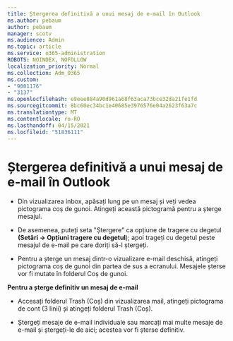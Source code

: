 ```yaml
---
title: Ștergerea definitivă a unui mesaj de e-mail în Outlook
ms.author: pebaum
author: pebaum
manager: scotv
ms.audience: Admin
ms.topic: article
ms.service: o365-administration
ROBOTS: NOINDEX, NOFOLLOW
localization_priority: Normal
ms.collection: Adm_O365
ms.custom:
- "9001176"
- "3137"
ms.openlocfilehash: e9eee884a90d961a68f63aca73bce32da21fe1fd
ms.sourcegitcommit: 8bc60ec34bc1e40685e3976576e04a2623f63a7c
ms.translationtype: MT
ms.contentlocale: ro-RO
ms.lasthandoff: 04/15/2021
ms.locfileid: "51836111"
---
```

# <a name="permanently-delete-an-email-in-outlook"></a>Ștergerea definitivă a unui mesaj de e-mail în Outlook

- Din vizualizarea inbox, apăsați lung pe un mesaj și veți vedea pictograma coș de gunoi. Atingeți această pictogramă pentru a șterge mesajul.

- De asemenea, puteți seta "Ștergere" ca opțiune de tragere cu degetul **(Setări -> Opțiuni tragere cu degetul**); apoi trageți cu degetul peste mesajul de e-mail pe care doriți să-l ștergeți. 

- Pentru a șterge un mesaj dintr-o vizualizare e-mail deschisă, atingeți pictograma coș de gunoi din partea de sus a ecranului. Mesajele șterse vor fi mutate în folderul Coș de gunoi. 

**Pentru a șterge definitiv un mesaj de e-mail**

- Accesați folderul Trash (Coș) din vizualizarea mail, atingeți pictograma de cont (3 linii) și atingeți folderul Trash (Coș).

- Ștergeți mesaje de e-mail individuale sau marcați mai multe mesaje de e-mail și ștergeți-le de aici; acestea vor fi șterse definitiv.
